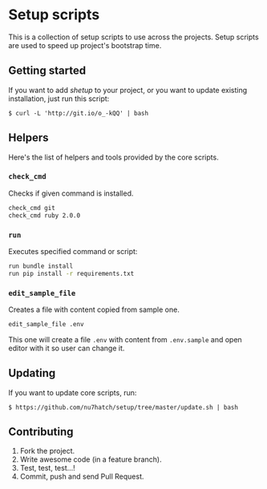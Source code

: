 # Setup scripts

This is a collection of setup scripts to use across the projects.
Setup scripts are used to speed up project's bootstrap time.

## Getting started

If you want to add *shetup* to your project, or you want to update existing
installation, just run this script:

    $ curl -L 'http://git.io/o_-kQQ' | bash

## Helpers

Here's the list of helpers and tools provided by the core scripts.

### `check_cmd`

Checks if given command is installed.

```sh
check_cmd git
check_cmd ruby 2.0.0
```

### `run`

Executes specified command or script:

```sh
run bundle install
run pip install -r requirements.txt
```

### `edit_sample_file`

Creates a file with content copied from sample one.

```sh
edit_sample_file .env
```

This one will create a file `.env` with content from `.env.sample` and open editor with it so user can change it.

## Updating

If you want to update core scripts, run:

    $ https://github.com/nu7hatch/setup/tree/master/update.sh | bash

## Contributing

1. Fork the project.
2. Write awesome code (in a feature branch).
3. Test, test, test...!
4. Commit, push and send Pull Request.
